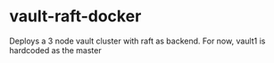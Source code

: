 # vault-raft-docker

Deploys a 3 node vault cluster with raft as backend. For now, vault1 is hardcoded as the master
